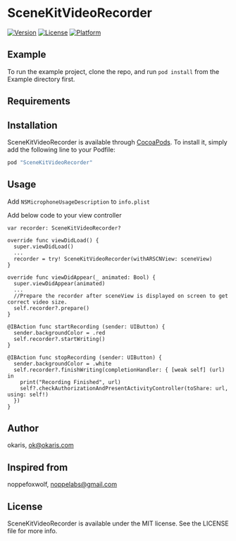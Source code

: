 # SceneKitVideoRecorder

[![Version](https://img.shields.io/cocoapods/v/SceneKitVideoRecorder.svg?style=flat)](http://cocoapods.org/pods/SceneKitVideoRecorder)
[![License](https://img.shields.io/cocoapods/l/SceneKitVideoRecorder.svg?style=flat)](http://cocoapods.org/pods/SceneKitVideoRecorder)
[![Platform](https://img.shields.io/cocoapods/p/SceneKitVideoRecorder.svg?style=flat)](http://cocoapods.org/pods/SceneKitVideoRecorder)

## Example

To run the example project, clone the repo, and run `pod install` from the Example directory first.

## Requirements

## Installation

SceneKitVideoRecorder is available through [CocoaPods](http://cocoapods.org). To install
it, simply add the following line to your Podfile:

```ruby
pod "SceneKitVideoRecorder"
```

## Usage

Add `NSMicrophoneUsageDescription` to `info.plist`


Add below code to your view controller

```
var recorder: SceneKitVideoRecorder?

override func viewDidLoad() {
  super.viewDidLoad()
  ...
  recorder = try! SceneKitVideoRecorder(withARSCNView: sceneView)
}

override func viewDidAppear(_ animated: Bool) {
  super.viewDidAppear(animated)
  ...
  //Prepare the recorder after sceneView is displayed on screen to get correct video size. 
  self.recorder?.prepare()
}

@IBAction func startRecording (sender: UIButton) {
  sender.backgroundColor = .red
  self.recorder?.startWriting()
}

@IBAction func stopRecording (sender: UIButton) {
  sender.backgroundColor = .white
  self.recorder?.finishWriting(completionHandler: { [weak self] (url) in
    print("Recording Finished", url)
    self?.checkAuthorizationAndPresentActivityController(toShare: url, using: self!)
  })
}
```

## Author
okaris, ok@okaris.com

## Inspired from
noppefoxwolf, noppelabs@gmail.com

## License

SceneKitVideoRecorder is available under the MIT license. See the LICENSE file for more info.
